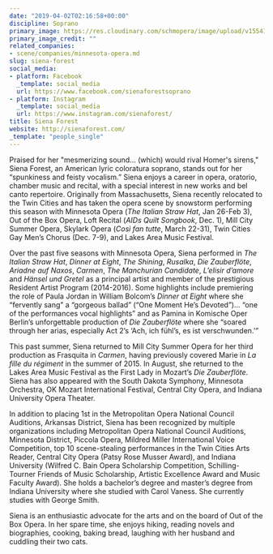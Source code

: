 ```yaml
---
date: "2019-04-02T02:16:58+00:00"
discipline: Soprano
primary_image: https://res.cloudinary.com/schmopera/image/upload/v1554171462/media/2019/04/SienaForest.jpg
primary_image_credit: ""
related_companies:
- scene/companies/minnesota-opera.md
slug: siena-forest
social_media:
- platform: Facebook
  _template: social_media
  url: https://www.facebook.com/sienaforestsoprano
- platform: Instagram
  _template: social_media
  url: https://www.instagram.com/sienaforest/
title: Siena Forest
website: http://sienaforest.com/
_template: "people_single"
---
```

Praised for her "mesmerizing sound… (which) would rival Homer's sirens," Siena Forest, an American lyric coloratura soprano, stands out for her “spunkiness and feisty vocalism.” Siena enjoys a career in opera, oratorio, chamber music and recital, with a special interest in new works and bel canto repertoire. Originally from Massachusetts, Siena recently relocated to the Twin Cities and has taken the opera scene by snowstorm performing this season with Minnesota Opera (_The Italian Straw Hat_, Jan 26-Feb 3), Out of the Box Opera, Loft Recital (_AIDs Quilt Songbook_, Dec. 1), Mill City Summer Opera, Skylark Opera (_Così fan tutte_, March 22-31), Twin Cities Gay Men’s Chorus (Dec. 7-9), and Lakes Area Music Festival. 

Over the past five seasons with Minnesota Opera, Siena performed in _The Italian Straw Hat_, _Dinner at Eight_, _The Shining_, _Rusalka_, _Die Zauberflöte_, _Ariadne auf Naxos_, _Carmen_, _The Manchurian Candidate_, _L’elisir d’amore_ and _Hänsel und Gretel_ as a principal artist and member of the prestigious Resident Artist Program (2014-2016). Some highlights include premiering the role of Paula Jordan in William Bolcom’s _Dinner at Eight_ where she “fervently sang” a “gorgeous ballad” (“One Moment He’s Devoted”)… “one of the performances vocal highlights” and as Pamina in Komische Oper Berlin’s unforgettable production of _Die Zauberflöte_ where she “soared through her arias, especially Act 2’s ‘Ach, ich fühl’s, es ist verschwunden.’”

This past summer, Siena returned to Mill City Summer Opera for her third production as Frasquita in _Carmen_, having previously covered Marie in _La fille du régiment_ in the summer of 2015. In August, she returned to the Lakes Area Music Festival as the First Lady in Mozart’s _Die Zauberflöte_. Siena has also appeared with the South Dakota Symphony, Minnesota Orchestra, OK Mozart International Festival, Central City Opera, and Indiana University Opera Theater. 

In addition to placing 1st in the Metropolitan Opera National Council Auditions, Arkansas District, Siena has been recognized by multiple organizations including Metropolitan Opera National Council Auditions, Minnesota District, Piccola Opera, Mildred Miller International Voice Competition, top 10 scene-stealing performances in the Twin Cities Arts Reader, Central City Opera (Patsy Rose Musser Award), and Indiana University (Wilfred C. Bain Opera Scholarship Competition, Schilling-Tourner Friends of Music Scholarship, Artistic Excellence Award and Music Faculty Award). She holds a bachelor’s degree and master’s degree from Indiana University where she studied with Carol Vaness. She currently studies with George Smith.

Siena is an enthusiastic advocate for the arts and on the board of Out of the Box Opera. In her spare time, she enjoys hiking, reading novels and biographies, cooking, baking bread, laughing with her husband and cuddling their two cats.
